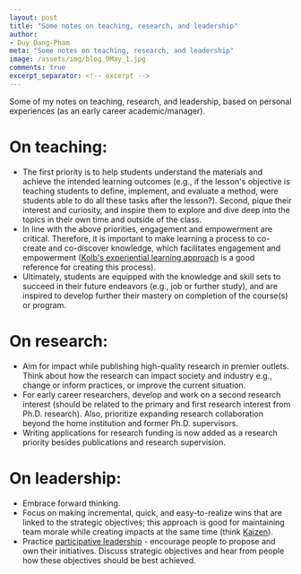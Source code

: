 ```yaml
---
layout: post
title: "Some notes on teaching, research, and leadership"
author:
- Duy Dang-Pham
meta: "Some notes on teaching, research, and leadership"
image: /assets/img/blog_9May_1.jpg
comments: true
excerpt_separator: <!-- excerpt -->
---
```

Some of my notes on teaching, research, and leadership, based on personal experiences (as an early career academic/manager).<!-- excerpt -->

# On teaching:
- The first priority is to help students understand the materials and achieve the intended learning outcomes (e.g., if the lesson's objective is teaching students to define, implement, and evaluate a method, were students able to do all these tasks after the lesson?). Second, pique their interest and curiosity, and inspire them to explore and dive deep into the topics in their own time and outside of the class. 
- In line with the above priorities, engagement and empowerment are critical. Therefore, it is important to make learning a process to co-create and co-discover knowledge, which facilitates engagement and empowerment ([Kolb's experiential learning approach](http://www.bu.edu/ctl/guides/experiential-learning/) is a good reference for creating this process).
- Ultimately, students are equipped with the knowledge and skill sets to succeed in their future endeavors (e.g., job or further study), and are inspired to develop further their mastery on completion of the course(s) or program.

# On research:
- Aim for impact while publishing high-quality research in premier outlets. Think about how the research can impact society and industry e.g., change or inform practices, or improve the current situation.
- For early career researchers, develop and work on a second research interest (should be related to the primary and first research interest from Ph.D. research). Also, prioritize expanding research collaboration beyond the home institution and former Ph.D. supervisors.
- Writing applications for research funding is now added as a research priority besides publications and research supervision.

# On leadership:
- Embrace forward thinking.
- Focus on making incremental, quick, and easy-to-realize wins that are linked to the strategic objectives; this approach is good for maintaining team morale while creating impacts at the same time (think [Kaizen](https://en.wikipedia.org/wiki/Kaizen)).
- Practice [participative leadership](https://hbr.org/1973/03/what-managers-think-of-participative-leadership) - encourage people to propose and own their initiatives. Discuss strategic objectives and hear from people how these objectives should be best achieved.
